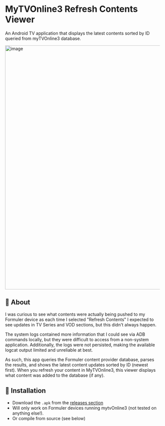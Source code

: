 # MyTVOnline3 Refresh Contents Viewer

An Android TV application that displays the latest contents sorted by ID queried from myTVOnline3 database.

<img width="1407" height="792" alt="image" src="https://github.com/user-attachments/assets/a8c714a7-1a35-4b18-8807-5e52df1b020d" />

## 📖 About

I was curious to see what contents were actually being pushed to my Formuler device as each time I selected "Refresh Contents" I expected to see updates in TV Series and VOD sections, but this didn't always happen.

The system logs contained more information that I could see via ADB commands locally, but they were difficult to access from a non-system application. Additionally, the logs were not persisted, making the available logcat output limited and unreliable at best.

As such, this app queries the Formuler content provider database, parses the results, and shows the latest content updates sorted by ID (newest first). When you refresh your content in MyTVOnline3, this viewer displays what content was added to the database (if any).


## 🚀 Installation

- Download the `.apk` from the [releases section](https://github.com/pxbt-dev/mytvOnline3-refresh-contents-viewer/releases) 
- Will only work on Formuler devices running mytvOnline3 (not tested on anything else!).
- Or compile from source (see below)
